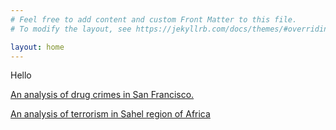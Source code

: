 ```yaml
---
# Feel free to add content and custom Front Matter to this file.
# To modify the layout, see https://jekyllrb.com/docs/themes/#overriding-theme-defaults

layout: home
---
```


Hello

<a href="https://maxstalzer.github.io/SF%20drug%20crime" target="_blank"> An analysis of drug crimes in San Francisco.  </a>

<a href="https://maxstalzer.github.io/Sahel%20Analysis" target="_blank"> An analysis of terrorism in Sahel region of Africa  </a>

